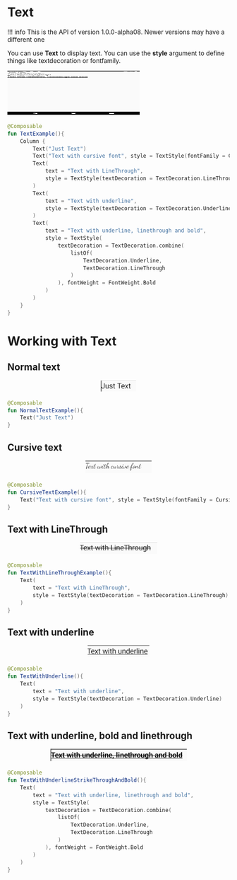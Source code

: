 # Text

!!! info
    This is the API of version 1.0.0-alpha08. Newer versions may have a different one

You can use **Text** to display text. You can use the **style** argument to define things like textdecoration or fontfamily.



<p align="left">
  <img src ="../../images/foundation/text/TextExample.png" height=100 width=300 />
</p>

```kotlin
@Composable
fun TextExample(){
    Column {
        Text("Just Text")
        Text("Text with cursive font", style = TextStyle(fontFamily = Cursive))
        Text(
            text = "Text with LineThrough",
            style = TextStyle(textDecoration = TextDecoration.LineThrough)
        )
        Text(
            text = "Text with underline",
            style = TextStyle(textDecoration = TextDecoration.Underline)
        )
        Text(
            text = "Text with underline, linethrough and bold",
            style = TextStyle(
                textDecoration = TextDecoration.combine(
                    listOf(
                        TextDecoration.Underline,
                        TextDecoration.LineThrough
                    )
                ), fontWeight = FontWeight.Bold
            )
        )
    }
}
```

# Working with Text

## Normal text
<p align="center">
  <img src ="../../images/foundation/text/normal_text.png"  />
</p>

```kotlin
@Composable
fun NormalTextExample(){
    Text("Just Text")
}
```

## Cursive text
<p align="center">
  <img src ="../../images/foundation/text/cursive_text.png"  />
</p>

```kotlin
@Composable
fun CursiveTextExample(){
    Text("Text with cursive font", style = TextStyle(fontFamily = Cursive))
}
```

## Text with LineThrough
<p align="center">
  <img src ="../../images/foundation/text/linethrough_text.png"  />
</p>

```kotlin
@Composable
fun TextWithLineThroughExample(){
    Text(
        text = "Text with LineThrough",
        style = TextStyle(textDecoration = TextDecoration.LineThrough)
    )
}
```

## Text with underline
<p align="center">
  <img src ="../../images/foundation/text/underline_text.png"  />
</p>

```kotlin
@Composable
fun TextWithUnderline(){
    Text(
        text = "Text with underline",
        style = TextStyle(textDecoration = TextDecoration.Underline)
    )
}
```

## Text with underline, bold and linethrough
<p align="center">
  <img src ="../../images/foundation/text/underline_bold_linethrough_text.png"  />
</p>

```kotlin
@Composable
fun TextWithUnderlineStrikeThroughAndBold(){
    Text(
        text = "Text with underline, linethrough and bold",
        style = TextStyle(
            textDecoration = TextDecoration.combine(
                listOf(
                    TextDecoration.Underline,
                    TextDecoration.LineThrough
                )
            ), fontWeight = FontWeight.Bold
        )
    )
}
```